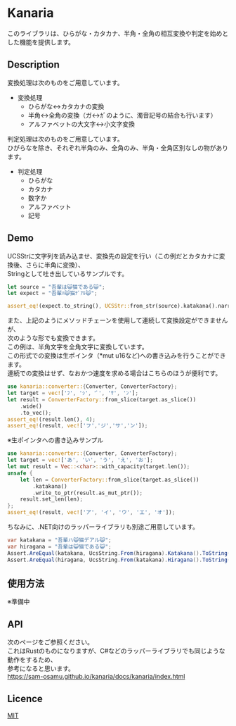 Kanaria
====

このライブラリは、ひらがな・カタカナ、半角・全角の相互変換や判定を始めとした機能を提供します。

## Description

変換処理は次のものをご用意しています。

- 変換処理 
  - ひらがな<->カタカナの変換
  - 半角<->全角の変換（ガ<->ｶﾞのように、濁音記号の結合も行います）
  - アルファベットの大文字<->小文字変換

判定処理は次のものをご用意しています。<br>
ひがらなを除き、それぞれ半角のみ、全角のみ、半角・全角区別なしの物があります。
- 判定処理
  - ひらがな
  - カタカナ
  - 数字か
  - アルファベット
  - 記号

## Demo

UCSStrに文字列を読み込ませ、変換先の設定を行い（この例だとカタカナに変換後、さらに半角に変換）、<br>
Stringとして吐き出しているサンプルです。
```rust
let source = "吾輩は😺猫である😺";
let expect = "吾輩ﾊ😺猫ﾃﾞｱﾙ😺";

assert_eq!(expect.to_string(), UCSStr::from_str(source).katakana().narrow().to_string());
```

また、上記のようにメソッドチェーンを使用して連続して変換設定ができませんが、<br>
次のような形でも変換できます。<br>
この例は、半角文字を全角文字に変換しています。<br>
この形式での変換は生ポインタ（\*mut u16など)への書き込みを行うことができます。<br>
連続での変換はせず、なおかつ速度を求める場合はこちらのほうが便利です。<br>
```rust
use kanaria::converter::{Converter, ConverterFactory};
let target = vec!['ﾌ', 'ｼ', 'ﾞ', 'ｻ', 'ﾝ'];
let result = ConverterFactory::from_slice(target.as_slice())
    .wide()
    .to_vec();
assert_eq!(result.len(), 4);
assert_eq!(result, vec!['フ','ジ','サ','ン']);
```

※生ポインタへの書き込みサンプル
```rust
use kanaria::converter::{Converter, ConverterFactory};
let target = vec!['あ', 'い', 'う', 'え', 'お'];
let mut result = Vec::<char>::with_capacity(target.len());
unsafe {
    let len = ConverterFactory::from_slice(target.as_slice())
        .katakana()
        .write_to_ptr(result.as_mut_ptr());
    result.set_len(len);
};
assert_eq!(result, vec!['ア', 'イ', 'ウ', 'エ', 'オ']);
```

ちなみに、.NET向けのラッパーライブラリも別途ご用意しています。
```C#
var katakana = "吾輩ハ😺猫デアル😺";
var hiragana = "吾輩は😺猫である😺";
Assert.AreEqual(katakana, UcsString.From(hiragana).Katakana().ToString());
Assert.AreEqual(hiragana, UcsString.From(katakana).Hiragana().ToString());
```

## 使用方法
※準備中

## API
次のページをご参照ください。<br>
これはRustのものになりますが、C#などのラッパーライブラリでも同じような動作をするため、<br>
参考になると思います。<br>
https://sam-osamu.github.io/kanaria/docs/kanaria/index.html

## Licence
[MIT](https://github.com/tcnksm/tool/blob/master/LICENCE)
